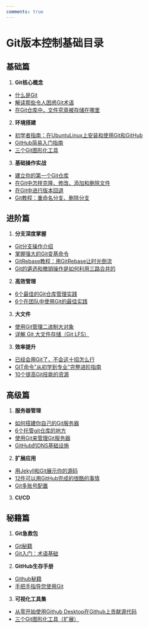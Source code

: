 ```yaml
---
comments: true
---
```


# Git版本控制基础目录

## 基础篇
1. **Git核心概念**
- [什么是Git](./a1-what-is-git.md)
- [解读那些令人困惑Git术语](./c2-confusing-git-terminology.md)
- [在Git仓库中，文件究竟被存储在哪里](./c7-in-a-git-repository-where-do-your-files-live.md)

2. **环境搭建**
- [初学者指南：在UbuntuLinux上安装和使用Git和GitHub](./d3-installing-and-using-git-and-github-on-ubuntu-linux-a-beginner-s-guide.md)
- [GitHub简易入门指南](.//d1-getting-started-with-github.md)
- [三个Git图形化工具](./a5-3-graphical-tools-for-git.md)

3. **基础操作实战**
- [建立你的第一个Git仓库](./a3-creating-your-first-git-repository.md)
- [在Git中怎样克隆、修改、添加和删除文件](./d4-how-to-clone-modify-add-and-delete-files-in-git.md)
- [在Git中进行版本回退](./a4-how-to-restore-older-file-versions-in-git.md)
- [Git教程：重命名分支、删除分支](./b8-how-to-rename-a-branch-delete-a-branch-and-find-the-author-of-a-branch-in-git.md)

## 进阶篇
1. **分支深度掌握**
- [Git分支操作介绍](./b3-a-guide-to-git-branching.md)
- [掌握强大的Git变基命令](./b1-learn-git-3-commands-to-level-up-your-skill.md)
- [GitRebase教程：用GitRebase让时光倒流](./b2-git-rebase-tutorial-going-back-in-time-with-git-rebase.md)
- [Git的遴选和撤销操作是如何利用三路合并的](./b8-how-git-cherry-pick-and-revert-use-3-way-merge.md)

2. **高效管理**
- [6个最佳的Git仓库管理实践](./c5-6-best-practices-for-managing-git-repos.md)
- [6个在团队中使用Git的最佳实践](./c6-6-best-practices-for-teams-using-git.md)

3. **大文件**

- [使用Git管理二进制大对象](./a7-how-to-manage-binary-blobs-with-git.md)
- [详解 Git 大文件存储（Git LFS）](./f2-git-lfs-details.md)

3. **效率提升**
- [已经会用Git了，不会这十招怎么行](./c3-tips-to-push-your-git-skills-to-the-next-level.md)
- [GIT命令"从初学到专业"完整进阶指南](./c4-complete-beginners-to-pro-guide-for-git-commands.md)
- [10个提高Git技能的资源](./b6-10-resources-to-boost-your-git-skills.md)

## 高级篇
1. **服务器管理**
- [如何搭建你自己的Git服务器](./a6-how-to-build-your-own-git-server.md)
- [6个托管git仓库的地方](./d7-6-places-to-host-your-git-repository.md)
- [使用Git来管理Git服务器](./d8-run-a-server-with-git.md)
- [GitHub的DNS基础设施](./d6-dns-infrastructure-at-github.md)

2. **扩展应用**
- [用Jekyll和Git展示你的源码](.//d5-reveal-your-source-code-with-jinja2-and-git.md)
- [12件可以用GitHub完成的很酷的事情](.//d5-12-cool-things-you-can-do-with-github.md)
- [Git多账号配置](./d8-run-a-server-with-git.md)

3. **CI/CD**

## 秘籍篇
1. **Git急救包**
- [Git秘籍](./e1-git-cheat-sheet.md)
- [Git入门：术语基础](./c1-getting-started-with-git-terminology.md)

2. **GitHub生存手册**
- [Github秘籍](resource/software/e2-github-cheat-sheet.md)
- [手把手指导您使用Git](resource/software/d2-a-step-by-step-guide-to-git.md)

3. **可视化工具集**
- [从零开始使用Github Desktop在Github上贡献源代码](./e3-github-contribution.md)
- [三个Git图形化工具（扩展）](./a5-3-graphical-tools-for-git.md)
